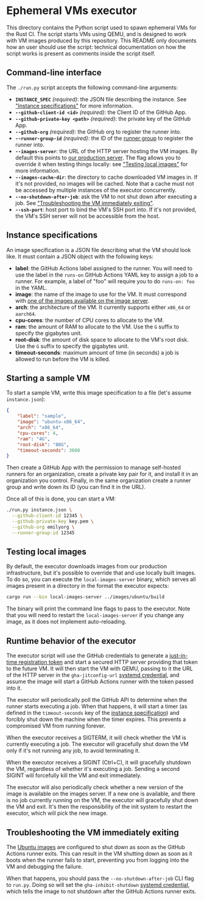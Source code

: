 # Ephemeral VMs executor

This directory contains the Python script used to spawn ephemeral VMs for the
Rust CI. The script starts VMs using QEMU, and is designed to work with VM
images produced by this repository. This README only documents how an user
should use the script: technical documentation on how the script works is
present as comments inside the script itself.

## Command-line interface

The `./run.py` script accepts the following command-line arguments:

* **`INSTANCE_SPEC`** _(required)_: the JSON file describing the instance. See
  ["Instance specifications"](#instance-specifications) for more information.
* **`--github-client-id <id>`** _(required)_: the Client ID of the GitHub App.
* **`--github-private-key <path>`** _(required)_: the private key of the GitHub App.
* **`--github-org`** _(required)_: the GitHub org to register the runner into.
* **`--runner-group-id`** _(required)_: the ID of the [runner
  group][runner-group] to register the runner into.
* **`--images-server`**: the URL of the HTTP server hosting the VM images. By
  default this points to [our production server][images-prod]. The flag allows
  you to override it when testing things locally: see ["Testing local
  images"](#testing-local-images) for more information.
* **`--images-cache-dir`**: the directory to cache downloaded VM images in. If
  it's not provided, no images will be cached. Note that a cache must not be
  accessed by multiple instances of the executor concurrently.
* **`--no-shutdown-after-job`**: ask the VM to not shut down after executing a
  job. See ["Troubleshooting the VM immediately
  exiting"](#troubleshooting-the-vm-immediately-exiting).
* **`--ssh-port`**: host port to bind the VM's SSH port into. If it's not
  provided, the VM's SSH server will not be accessible from the host.

## Instance specifications

An image specification is a JSON file describing what the VM should look like.
It must contain a JSON object with the following keys:

* **label**: the GitHub Actions label assigned to the runner. You will need to
  use the label in the `runs-on` GitHub Actions YAML key to assign a job to a
  runner. For example, a label of "foo" will require you to do `runs-on: foo` in
  the YAML.
* **image**: the name of the image to use for the VM. It must correspond with
  [one of the images available on the image server][ubuntu-readme].
* **arch**: the architecture of the VM. It currently supports either `x86_64` or
  `aarch64`.
* **cpu-cores**: the number of CPU cores to allocate to the VM.
* **ram**: the amount of RAM to allocate to the VM. Use the `G` suffix to
  specify the gigabytes unit.
* **root-disk**: the amount of disk space to allocate to the VM's root disk. Use
  the `G` suffix to specify the gigabytes unit.
* **timeout-seconds**: maximum amount of time (in seconds) a job is allowed to
  run before the VM is killed. 

## Starting a sample VM

To start a sample VM, write this image specification to a file (let's assume
`instance.json`):

```json
{
    "label": "sample",
    "image": "ubuntu-x86_64",
    "arch": "x86_64",
    "cpu-cores": 4,
    "ram": "4G",
    "root-disk": "80G",
    "timeout-seconds": 3600
}
```

Then create a GitHub App with the permission to manage self-hosted runners for
an organization, create a private key pair for it, and install it in an
organization you control. Finally, in the same organization create a runner
group and write down its ID (you can find it in the URL).

Once all of this is done, you can start a VM:

```bash
./run.py instance.json \
  --github-client-id 12345 \
  --github-private-key key.pem \
  --github-org emilyorg \
  --runner-group-id 12345
```

## Testing local images

By default, the executor downloads images from our production infrastructure,
but it's possible to override that and use locally built images. To do so, you
can execute the `local-images-server` binary, which serves all images present in
a directory in the format the executor expects:

```bash
cargo run --bin local-images-server ../images/ubuntu/build
```

The binary will print the command line flags to pass to the executor. Note that
you will need to restart the `local-images-server` if you change any image, as
it does not implement auto-reloading.

## Runtime behavior of the executor

The executor script will use the GitHub credentials to generate a [just-in-time
registration token][jit] and start a secured HTTP server providing that token to
the future VM. It will then start the VM with QEMU, passing to it the URL of the
HTTP server in the `gha-jitconfig-url` [systemd credential], and assume the
image will start a GitHub Actions runner with the token passed into it.

The executor will periodically poll the GitHub API to determine when the runner
starts executing a job. When that happens, it will start a timer (as defined in
the `timeout-seconds` key of the [instance
specification](#instance-specifications)) and forcibly shut down the machine
when the timer expires. This prevents a compromised VM from running forever.

When the executor receives a SIGTERM, it will check whether the VM is currently
executing a job. The executor will gracefully shut down the VM only if it's not
running any job, to avoid terminating it.

When the executor receives a SIGINT (Ctrl+C), it will gracefully shutdown the
VM, regardless of whether it's executing a job. Sending a second SIGINT will
forcefully kill the VM and exit immediately.

The executor will also periodically check whether a new version of the image is
available on the images server. If a new one is available, and there is no job
currently running on the VM, the executor will gracefully shut down the VM and
exit. It's then the responsibility of the init system to restart the executor,
which will pick the new image.

## Troubleshooting the VM immediately exiting

The [Ubuntu images][ubuntu-readme] are configured to shut down as soon as the
GitHub Actions runner exits. This can result in the VM shutting down as soon as
it boots when the runner fails to start, preventing you from logging into the VM
and debugging the failure.

When that happens, you should pass the `--no-shutdown-after-job` CLI flag to
`run.py`. Doing so will set the `gha-inhibit-shutdown` [systemd credential],
which tells the image to not shutdown after the GitHub Actions runner exits.

[runner-group]: https://docs.github.com/en/enterprise-cloud@latest/actions/how-tos/hosting-your-own-runners/managing-self-hosted-runners/managing-access-to-self-hosted-runners-using-groups
[images-prod]: https://gha-self-hosted-images.infra.rust-lang.org
[ubuntu-readme]: ../images/ubuntu/README.md
[jit]: https://docs.github.com/en/enterprise-cloud@latest/actions/how-tos/security-for-github-actions/security-guides/security-hardening-for-github-actions#using-just-in-time-runners\
[systemd credential]: https://systemd.io/CREDENTIALS/
